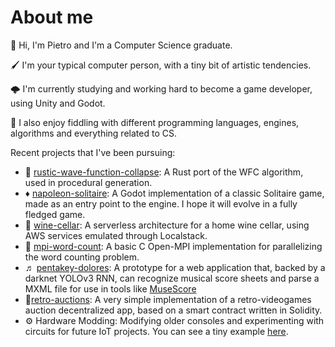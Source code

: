 # About me

👋 Hi, I'm Pietro and I'm a Computer Science graduate.

🖌️ I'm your typical computer person, with a tiny bit of artistic tendencies.

🌩️ I'm currently studying and working hard to become a game developer, using Unity and Godot.

🧰 I also enjoy fiddling with different programming languages, engines, algorithms and everything related to CS.

Recent projects that I've been pursuing:
- 🌊 [rustic-wave-function-collapse](https://github.com/blazQ/rustic-wave-function-collapse): A Rust port of the WFC algorithm, used in procedural generation.
- ♦️ [napoleon-solitaire](https://github.com/blazQ/napoleon-solitaire): A Godot implementation of a classic Solitaire game, made as an entry point to the engine. I hope it will evolve in a fully fledged game.
- 🍷 [wine-cellar](https://github.com/blazQ/mpi-word-count): A serverless architecture for a home wine cellar, using AWS services emulated through Localstack.
- 📕 [mpi-word-count](https://github.com/blazQ/wine-cellar): A basic C Open-MPI implementation for parallelizing the word counting problem.
- ♬ [pentakey-dolores](https://github.com/blazQ/pentakey-dolores): A prototype for a web application that, backed by a darknet YOLOv3 RNN, can recognize musical score sheets and parse a MXML file for use in tools like [MuseScore](https://musescore.org/)
- 📃[retro-auctions](https://github.com/blazQ/retro-auctions): A very simple implementation of a retro-videogames auction decentralized app, based on a smart contract written in Solidity.
- ⚙️ Hardware Modding: Modifying older consoles and experimenting with circuits for future IoT projects. You can see a tiny example [here](img/20230819_120601.jpg).
